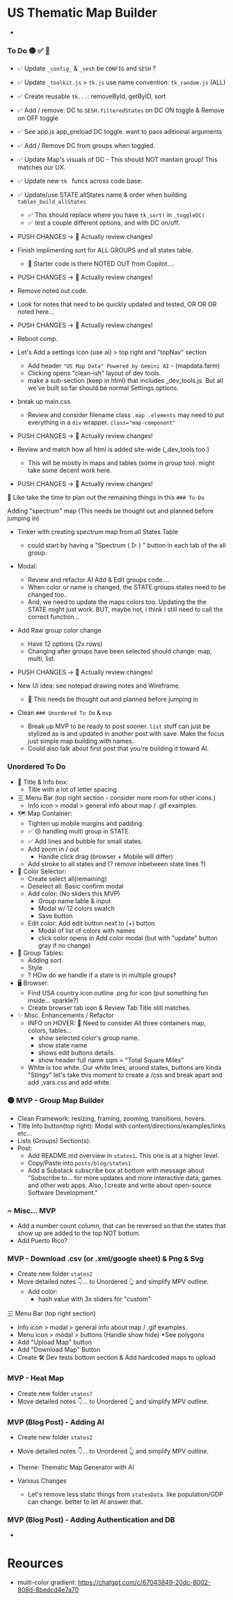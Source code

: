 # US Thematic Map Builder
-

### To Do 🟡 ✅ 🚨 
- ✅ Update `_config_` & `_sesh` be `CONFIG` and `SESH` ? 
- ✅ Update `_toolkit.js` > `tk.js` use name convention: `tk_random.js` (ALL)
- ✅ Create reusable `tk...`: removeById, getByID, sort
- ✅ Add / remove: DC to `SESH.filteredStates` on DC ON toggle & Remove on OFF toggle
- ✅ See app.js app_preload DC toggle. want to pass aditioinal arguments 
- ✅ Add / Remove DC from groups when toggled. 
- ✅ Update Map's visuals of DC - This should NOT mantain group! This matches our UX.
- ✅ Update new `tk ` funcs across code base:
- ✅ Update/use STATE.allStates name & order when building `tables_build_allStates`
  - ✅ This should replace where you have `tk_sort(` in `_toggleDC(`
  - ✅ test a couple different options, and with DC on/off.
- PUSH CHANGES -> 👀 Actually review changes!


- Finish implimenting sort for ALL GROUPS and all states table. 
  - 👀 Starter code is there NOTED OUT from Copilot....
- PUSH CHANGES -> 👀 Actually review changes!


- Remove noted out code. 
- Look for notes that need to be quickly updated and tested, OR OR OR noted here...
- PUSH CHANGES -> 👀 Actually review changes!
- Reboot comp.

- Let's Add a settings icon (use ai) > top right and "topNav" section
  - Add header `"US Map Data" Powered by Gemini AI` - (mapdata.farm)
  - Clicking opens "clean-ish" layout of dev tools.
  - make a sub-section (keep in html) that includes _dev_tools.js. But all we've built so far should be normal Settings options.
- break up main.css
  - Review and consider filename class `.map .elements` may need to put everything in a `div` wrapper. `class="map-component"`
- PUSH CHANGES -> 👀 Actually review changes!

- Review and match how all html is added site-wide (_dev_tools too.)
  - This will be mostly in maps and tables (some in group too). might take some decent work here.
- PUSH CHANGES -> 👀 Actually review changes!

🚨 Like take the time to plan out the remaining things in this `### To Do`

Adding "spectrum" map (This needs be thought out and planned before jumping in)
- Tinker with creating spectrum map from all States Table
  - could start by having a "Spectrum ( ▻ ) " button in each tab of the all group.
- Modal: 
  - Review and refactor AI Add & Edit groups code....
  - When color or name is changed, the STATE.groups.states need to be changed too..
  - And, we need to update the maps colors too. Updating the the STATE might just work. BUT, maybe not, i think i still need to call the correct function...
- Add Raw group color change
  - Have 12 options (2x rows)
  - Changing after groups have been selected should change: map, multi, list.
- PUSH CHANGES -> 👀 Actually review changes!


- New UI idea: see notepad drawing notes and Wireframe.
  - 🚨 This needs be thought out and planned before jumping in
- Clean `### Unordered To Do` & `mvp`
  - Break up MVP to be ready to post sooner. `list` stuff can just be stylized as is and updated in another post with save. Make the focus just simple map building with names.
  - Could also talk about first post that you're building it toward AI. 

### Unordered To Do
- 👤 Title & Info box:
  - Title with a lot of letter spacing
- 三 Menu Bar (top right section - consider more room for other icons )
  - Info icon > modal > general info about map / .gif examples.  
- 🗺️ Map Container:
  - Tighten up mobile margins and padding.
  - ✅ 🟡 handling multi group in STATE.
  - ✅ Add lines and bubble for small states.
  - Add zoom in / out 
    - Handle click drag (browser + Mobile will differ)
  - Add stroke to all states and (? remove inbetween state lines ?)
- 🎨 Color Selector: 
  - Create select all(remaining)
  - Deselect all: Basic confirm modal
  - Add color: (No sliders this MVP)
    - Group name lable & input
    - Modal w/ 12 colors swatch 
    - Save button
  - Edit color: Add edit button next to (+) button 
    - Modal of list of colors with names
    - click color opens in Add color modal (but with "update" button gray if no change)
- 🎼 Group Tables: 
  - Adding sort. 
  - Style
  - ? HOw do we handle if a state is in multiple groups? 
- 🖥️ Browser:
  - Find USA country icon outline .png for icon (put something fun inside... sparkle?)
  - Create browser tab icon & Review Tab Title still matches.   
- ✨ Misc. Enhancements / Refactor
  - INFO on HOVER: 🤔 Need to consider All three containers map, colors, tables...  
    - show selected color's group name.
    - show state name
    - shows edit buttons details. 
    - show header full name sqm = "Total Square Miles"
  - White is too white. Our white lines, around states, buttons are kinda "Stingy" let's take this moment to create a /css and break apart and add _vars.css and add white. 

### 🟡 MVP - Group Map Builder
- Clean Framework: resizing, framing, zooming, transitions, hovers.
- Title Info button(top right): Modal with content/directions/examples/links etc...
- Lists (Groups) Section(s):
- Post: 
  - Add README.md overview in `states1`. This one is at a higher level. 
  - Copy/Paste into `posts/blog/states1` 
  - Add a Substack subscribe box at bottom with message about "Subscribe to... for more updates and more interactive data, games and other web apps. Also, I create and write about open-source Software Development."

### ~ Misc... MVP
- Add a number count column, that can be reversed so that the states that show up are added to the top NOT bottom. 
- Add Puerto Rico?

### MVP - Download .csv (or .xml/google sheet) & Png & Svg
- Create new folder `states2`
- Move detailed notes 👇... to Unordered 👆 and simplify MPV outline.
  - Add color: 
    - hash value with 3x sliders for "custom"

三 Menu Bar (top right section)
  - Info icon > modal > general info about map / .gif examples.  
  - Menu icon > modal > buttons (Handle show hide) *See polygons
  - Add "Upload Map" button  
  - Add "Download Map" Button
  - Create 🛠️ Dev tests bottom section & Add hardcoded maps to upload


### MVP - Heat Map
- Create new folder `states?`
- Move detailed notes 👇... to Unordered 👆 and simplify MPV outline.


### MVP (Blog Post) - Adding AI
- Create new folder `states2`
- Move detailed notes 👇... to Unordered 👆 and simplify MPV outline.

- Theme: Thematic Map Generator with AI
- Various Changes
  - Let's remove less static things from `statesData`. like population/GDP can change. better to let AI answer that. 

### MVP (Blog Post) - Adding Authentication and DB
- 

# Reources
- multi-color gradient: https://chatgpt.com/c/67043849-20dc-8002-808d-8bedcd4e7a70
